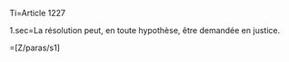 Ti=Article 1227

1.sec=La résolution peut, en toute hypothèse, être demandée en justice.

=[Z/paras/s1]